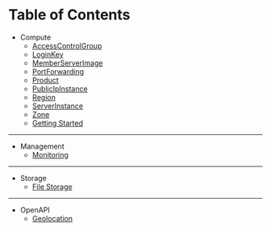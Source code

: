 # Table of Contents

* Compute
  * [AccessControlGroup](./compute/accesscontrolgroup/accesscontrolgroup-01.md)
  * [LoginKey](./compute/loginkey/loginkey-01.md)
  * [MemberServerImage](./compute/memberserverimage/memberserverimage-01.md)
  * [PortForwarding](./compute/portforwarding/port-01.md)
  * [Product](./compute/product/product-01.md)
  * [PublicIpInstance](./compute/publicipinstance/publicipinstance-01.md)
  * [Region](./compute/region/region-01.md)
  * [ServerInstance](./compute/serverinstance/serverinstance-01.md)
  * [Zone](./compute/zone/zone-01.md)
  * [Getting Started](./compute/getting-started-compute/getting-compute-01.md)
---
* Management
  * [Monitoring](./management/monitoring-01.md)  
---
* Storage
  * [File Storage](./storage/storage-01.md)
---  
* OpenAPI
  * [Geolocation](./openapi/geolocation/geo-01.md)